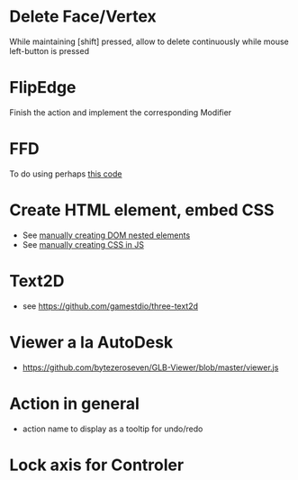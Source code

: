 # Delete Face/Vertex
While maintaining [shift] pressed, allow to delete continuously while mouse left-button is pressed

# FlipEdge
Finish the action and implement the corresponding Modifier

# FFD
To do using perhaps [this code](https://github.com/lucasmajerowicz/threejs-ffd)

# Create HTML element, embed CSS
- See [manually creating DOM nested elements](https://github.com/terkelg/facon)
- See [manually creating CSS in JS](https://github.com/CraigCav/css-zero)

# Text2D
- see https://github.com/gamestdio/three-text2d

# Viewer a la AutoDesk
- https://github.com/bytezeroseven/GLB-Viewer/blob/master/viewer.js

# Action in general
- action name to display as a tooltip for undo/redo

# Lock axis for Controler